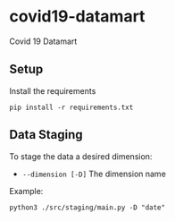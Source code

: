 # covid19-datamart
Covid 19 Datamart

## Setup 
Install the requirements 
```
pip install -r requirements.txt
```

## Data Staging

To stage the data a desired dimension:

- `--dimension [-D]` The dimension name

Example:

```
python3 ./src/staging/main.py -D "date"
```
